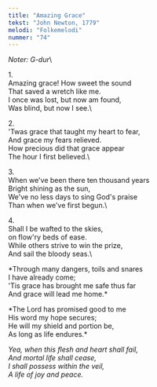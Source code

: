 ```yaml
---
title: "Amazing Grace"
tekst: "John Newton, 1779"
melodi: "Folkemelodi"
nummer: "74"
---
```

*Noter: G-dur*\

1\.\
Amazing grace! How sweet the sound\
That saved a wretch like me.\
I once was lost, but now am found,\
Was blind, but now I see.\

2\.\
'Twas grace that taught my heart to fear,\
And grace my fears relieved.\
How precious did that grace appear\
The hour I first believed.\

3\.\
When we've been there ten thousand years\
Bright shining as the sun,\
We've no less days to sing God's praise\
Than when we've first begun.\

4\.\
Shall I be wafted to the skies,\
on flow'ry beds of ease.\
While others strive to win the prize,\
And sail the bloody seas.\

*Through many dangers, toils and snares\
I have already come;\
'Tis grace has brought me safe thus far\
And grace will lead me home.\*

*The Lord has promised good to me\
His word my hope secures;\
He will my shield and portion be,\
As long as life endures.\*

*Yea, when this flesh and heart shall fail,\
And mortal life shall cease,\
I shall possess within the veil,\
A life of joy and peace.*
